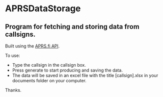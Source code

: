 # APRSDataStorage
## Program for fetching and storing data from callsigns.

Built using the [APRS.fi API](https://aprs.fi/page/api).

To use:

- Type the callsign in the callsign box. 
- Press generate to start producing and saving the data.
- The data will be saved in an excel file with the title [callsign].xlsx in your documents folder on your computer.

Thanks.
